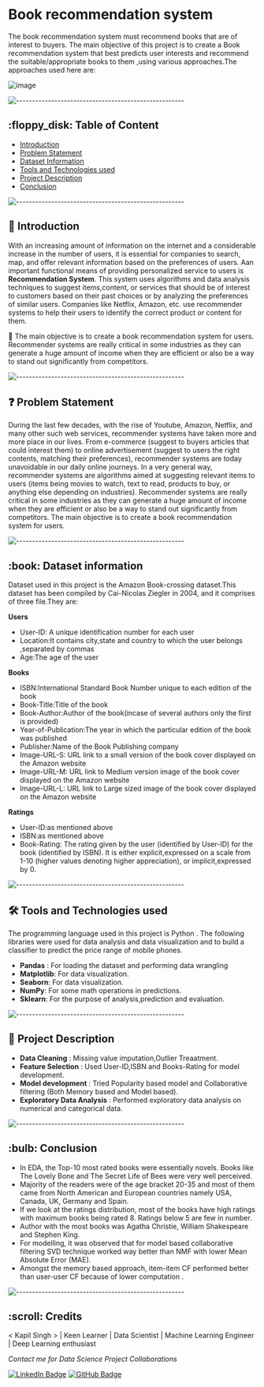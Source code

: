 # Book recommendation system
 The book recommendation system must recommend books that are of interest to buyers. The main objective of this project  is to create a Book recommendation system that best predicts user interests and recommend the suitable/appropriate books to them ,using various approaches.The approaches used here are:


![image](https://user-images.githubusercontent.com/114326008/227332816-b015597d-7970-4a8f-9473-34feb3edca10.png)
<p align="center"> 



<p> </p>

![-----------------------------------------------------](https://raw.githubusercontent.com/andreasbm/readme/master/assets/lines/rainbow.png)

<h2> :floppy_disk: Table of Content</h2>


  * [Introduction](#Introduction)
  * [Problem Statement](#Problem-Statement)
  * [Dataset Information](#dataset-information)
  * [Tools and Technologies used](#tools-and-technologies-used)
  * [Project Description](#Project-Description)
  * [Conclusion](#Conclusion)


![-----------------------------------------------------](https://raw.githubusercontent.com/andreasbm/readme/master/assets/lines/rainbow.png)


<h2> 📄 Introduction</h2>

With an increasing amount of information on the internet and a considerable increase in the number of users, it is essential for companies to search, map, and offer relevant information based on the preferences of users. Aan important functional means of providing personalized service to users is **Recommendation System**. This system uses algorithms and data analysis techniques to suggest items,content, or services that should be of interest to customers based on their past choices or by analyzing the preferences of similar users. Companies like Netflix, Amazon, etc. use recommender systems to help their users to identify the correct product or content for them. 

🎯 The main objective is to create a book recommendation system for users. Recommender systems are really critical in some industries as they can generate a huge amount of income when they are efficient or also be a way to stand out significantly from competitors.

![-----------------------------------------------------](https://raw.githubusercontent.com/andreasbm/readme/master/assets/lines/rainbow.png)


<h2> ❓ Problem Statement</h2>

 During the last few decades, with the rise of Youtube, Amazon, Netflix, and many other such web services, recommender systems have taken more and more place in our lives. From e-commerce (suggest to buyers articles that could interest them) to online advertisement (suggest to users the right contents, matching their preferences), recommender systems are today unavoidable in our daily online journeys.
In a very general way, recommender systems are algorithms aimed at suggesting relevant items to users (items being movies to watch, text to read, products to buy, or anything else depending on industries).
Recommender systems are really critical in some industries as they can generate a huge amount of income when they are efficient or also be a way to stand out significantly from competitors. The main objective is to create a book recommendation system for users.


![-----------------------------------------------------](https://raw.githubusercontent.com/andreasbm/readme/master/assets/lines/rainbow.png)


<h2> :book: Dataset information </h2>

 Dataset used in this project is the Amazon Book-crossing dataset.This dataset has been compiled by Cai-Nicolas Ziegler in 2004, and it comprises of three file.They are: 

**Users**

* User-ID: A unique identification number for each user
* Location:It contains city,state and country  to which the user belongs ,separated by commas
* Age:The age of the user

**Books**

* ISBN:International Standard Book Number unique to each edition of the book
* Book-Title:Title of the book
* Book-Author:Author of the book(incase of several authors only the first is provided)
* Year-of-Publication:The year in which the particular edition of the book was published
* Publisher:Name of the Book Publishing company
* Image-URL-S: URL link to a small version of the book cover displayed on the Amazon website
* Image-URL-M:	URL link to Medium version image of the book cover displayed on the Amazon website
* Image-URL-L: URL link to Large sized image of the book cover displayed on the Amazon website

**Ratings**

* User-ID:as mentioned above
* ISBN:as mentioned above
* Book-Rating: The rating given by the user (identified by User-ID) for the book (identified by ISBN). It is either explicit,expressed on a scale from 1-10 (higher values denoting higher appreciation), or implicit,expressed by 0.



![-----------------------------------------------------](https://raw.githubusercontent.com/andreasbm/readme/master/assets/lines/rainbow.png)

<h2>🛠️ Tools and Technologies used </h2>


The programming language used in this project is Python . The following libraries were used for data analysis and data visualization and to build a classifier to predict the price range of mobile phones.

* **Pandas** :  For loading the dataset and performing data wrangling
* **Matplotlib**: For  data visualization.
* **Seaborn**: For data visualization.
* **NumPy**: For some math operations in predictions.
* **Sklearn**:  For the purpose of analysis,prediction and evaluation.

![-----------------------------------------------------](https://raw.githubusercontent.com/andreasbm/readme/master/assets/lines/rainbow.png)

<h2> 📑 Project Description </h2>

* **Data Cleaning** : Missing value imputation,Outlier Treaatment.
* **Feature Selection** : Used User-ID,ISBN and Books-Rating for model development.
* **Model development** :  Tried Popularity based model and Collaborative filtering (Both Memory based and Model based).
* **Exploratory Data Analysis** : Performed exploratory data analysis on numerical and categorical data.


![-----------------------------------------------------](https://raw.githubusercontent.com/andreasbm/readme/master/assets/lines/rainbow.png)



<h2> :bulb: Conclusion</h2>

* In EDA, the Top-10 most rated books were essentially novels. Books like The Lovely Bone and The Secret Life of Bees were very well perceived.
* Majority of the readers were of the age bracket 20-35 and most of them came from North American and European countries namely USA, Canada, UK, Germany and Spain.
* If we look at the ratings distribution, most of the books have high ratings with maximum books being rated 8. Ratings below 5 are few in number.
* Author with the most books was Agatha Christie, William Shakespeare and Stephen King.
* For modelling, it was observed that for model based collaborative filtering SVD technique worked way better than NMF with lower Mean Absolute Error (MAE).
* Amongst the memory based approach, item-item CF performed better than user-user CF because of lower computation .

![-----------------------------------------------------](https://raw.githubusercontent.com/andreasbm/readme/master/assets/lines/rainbow.png)

<!-- CREDITS -->
<h2 id="credits"> :scroll: Credits</h2>

< Kapil Singh > | Keen Learner | Data Scientist | Machine Learning Engineer | Deep Learning enthusiast

<p> <i> Contact me for Data Science Project Collaborations</i></p>


[![LinkedIn Badge](https://img.shields.io/badge/LinkedIn-0077B5?style=for-the-badge&logo=linkedin&logoColor=white)](https://www.linkedin.com/in/kapilsingh025/)
[![GitHub Badge](https://img.shields.io/badge/GitHub-100000?style=for-the-badge&logo=github&logoColor=white)](https://github.com/kapilsingh25121996)

